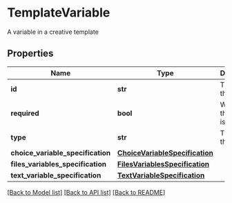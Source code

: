# TemplateVariable

A variable in a creative template

## Properties
Name | Type | Description | Notes
------------ | ------------- | ------------- | -------------
**id** | **str** | The id of the variable | 
**required** | **bool** | Whether the variable is required | 
**type** | **str** | The type of the variable | 
**choice_variable_specification** | [**ChoiceVariableSpecification**](ChoiceVariableSpecification.md) |  | [optional] 
**files_variables_specification** | [**FilesVariablesSpecification**](FilesVariablesSpecification.md) |  | [optional] 
**text_variable_specification** | [**TextVariableSpecification**](TextVariableSpecification.md) |  | [optional] 

[[Back to Model list]](../README.md#documentation-for-models) [[Back to API list]](../README.md#documentation-for-api-endpoints) [[Back to README]](../README.md)


